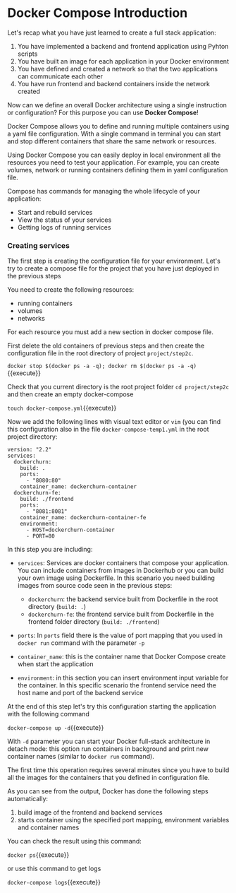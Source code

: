 # Docker Compose Introduction

Let's recap what you have just learned to create a full stack
application:
1. You have implemented a backend and frontend application using Pyhton scripts
2. You have built an image for each application in your Docker environment
3. You have defined and created a network so that the two applications can communicate each other
4. You have run frontend and backend containers inside the network created

Now can we define an overall Docker architecture using a single instruction or configuration?
For this purpose you can use **Docker Compose**!

Docker Compose allows you to define and running multiple containers using a yaml file configuration.
With a single command in terminal you can start and stop different containers that share the same network
or resources.

Using Docker Compose you can easily deploy in local environment all the resources you need to test
your application. For example, you can create volumes, network or running containers defining them in 
yaml configuration file.

Compose has commands for managing the whole lifecycle of your application:
- Start and rebuild services
- View the status of your services
- Getting logs of running services

### Creating services
The first step is creating the configuration file for your environment. Let's try to create a compose
file for the project that you have just deployed in the previous steps

You need to create the following resources:
- running containers
- volumes
- networks

For each resource you must add a new section in docker compose file.

First delete the old containers of previous steps and then
create the configuration file in the root directory of project `project/step2c`.

`docker stop $(docker ps -a -q); docker rm $(docker ps -a -q)`{{execute}}

Check that you current directory is the root project folder `cd project/step2c` and
then create an empty docker-compose

`touch docker-compose.yml`{{execute}}

Now we add the following lines with visual text editor or `vim` (you can find this configuration
also in the file `docker-compose-temp1.yml` in the root project directory:

```
version: "2.2"
services:
  dockerchurn:
    build: .
    ports:
      - "8080:80"
    container_name: dockerchurn-container
  dockerchurn-fe:
    build: ./frontend
    ports:
      - "8081:8081"
    container_name: dockerchurn-container-fe
    environment:
      - HOST=dockerchurn-container
      - PORT=80
```
 In this step you are including:
- `services`: Services are docker containers that compose your application. You can include
containers from images in Dockerhub or you can build your own image using Dockerfile. In this 
scenario you need building images from source code seen in the previous steps:
  - `dockerchurn`: the backend service built from Dockerfile in the root directory (`build: .`)
  - `dockerchurn-fe`: the frontend service built from Dockerfile in the frontend folder
    directory (`build: ./frontend`)
    
- `ports`: In `ports` field there is the value of port mapping that you used in `docker run`
command with the parameter `-p`
  
- `container_name`: this is the container name that Docker Compose create when start the
application
  
- `environment`: in this section you can insert environment input variable for the container.
In this specific scenario the frontend service need the host name and port of the backend service

  
At the end of this step let's try this configuration starting the application with the following
command

`docker-compose up -d`{{execute}}

With `-d` parameter you can start your Docker full-stack architecture in detach mode: this option
run containers in background and print new container names (similar to `docker run`
command).

The first time this operation requires several minutes since you have to build
all the images for the containers that you defined in configuration file.

As you can see from the output, Docker has done the following steps automatically:
1. build image of the frontend and backend services
2. starts container using the specified port mapping, environment variables and container names

You can check the result using this command:

`docker ps`{{execute}}

or use this command to get logs

`docker-compose logs`{{execute}}

[comment]: <> (Using this command you can stop all the containers:)

[comment]: <> (`docker-compose stop`{{execute}})
